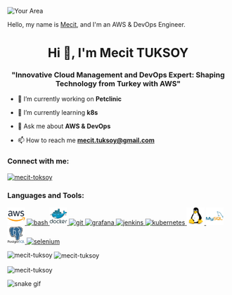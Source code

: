 ![Your Area](https://www.linkedin.com/in/mecit-toksoy/overlay/background-image/)

Hello, my name is [Mecit](https://www.linkedin.com/in/mecit-toksoy/), and I'm an AWS & DevOps Engineer.

<h1 align="center">Hi 👋, I'm Mecit TUKSOY</h1>
<h3 align="center">"Innovative Cloud Management and DevOps Expert: Shaping Technology from Turkey with AWS"</h3>

- 🔭 I’m currently working on **Petclinic**

- 🌱 I’m currently learning **k8s**

- 💬 Ask me about **AWS & DevOps**

- 📫 How to reach me **mecit.tuksoy@gmail.com**

<h3 align="left">Connect with me:</h3>
<p align="left">
<a href="https://linkedin.com/in/mecit-toksoy" target="blank"><img align="center" src="https://raw.githubusercontent.com/rahuldkjain/github-profile-readme-generator/master/src/images/icons/Social/linked-in-alt.svg" alt="mecit-toksoy" height="30" width="40" /></a>
</p>

<h3 align="left">Languages and Tools:</h3>
<p align="left"> <a href="https://aws.amazon.com" target="_blank" rel="noreferrer"> <img src="https://raw.githubusercontent.com/devicons/devicon/master/icons/amazonwebservices/amazonwebservices-original-wordmark.svg" alt="aws" width="40" height="40"/> </a> <a href="https://www.gnu.org/software/bash/" target="_blank" rel="noreferrer"> <img src="https://www.vectorlogo.zone/logos/gnu_bash/gnu_bash-icon.svg" alt="bash" width="40" height="40"/> </a> <a href="https://www.docker.com/" target="_blank" rel="noreferrer"> <img src="https://raw.githubusercontent.com/devicons/devicon/master/icons/docker/docker-original-wordmark.svg" alt="docker" width="40" height="40"/> </a> <a href="https://git-scm.com/" target="_blank" rel="noreferrer"> <img src="https://www.vectorlogo.zone/logos/git-scm/git-scm-icon.svg" alt="git" width="40" height="40"/> </a> <a href="https://grafana.com" target="_blank" rel="noreferrer"> <img src="https://www.vectorlogo.zone/logos/grafana/grafana-icon.svg" alt="grafana" width="40" height="40"/> </a> <a href="https://www.jenkins.io" target="_blank" rel="noreferrer"> <img src="https://www.vectorlogo.zone/logos/jenkins/jenkins-icon.svg" alt="jenkins" width="40" height="40"/> </a> <a href="https://kubernetes.io" target="_blank" rel="noreferrer"> <img src="https://www.vectorlogo.zone/logos/kubernetes/kubernetes-icon.svg" alt="kubernetes" width="40" height="40"/> </a> <a href="https://www.linux.org/" target="_blank" rel="noreferrer"> <img src="https://raw.githubusercontent.com/devicons/devicon/master/icons/linux/linux-original.svg" alt="linux" width="40" height="40"/> </a> <a href="https://www.mysql.com/" target="_blank" rel="noreferrer"> <img src="https://raw.githubusercontent.com/devicons/devicon/master/icons/mysql/mysql-original-wordmark.svg" alt="mysql" width="40" height="40"/> </a> <a href="https://www.postgresql.org" target="_blank" rel="noreferrer"> <img src="https://raw.githubusercontent.com/devicons/devicon/master/icons/postgresql/postgresql-original-wordmark.svg" alt="postgresql" width="40" height="40"/> </a> <a href="https://www.selenium.dev" target="_blank" rel="noreferrer"> <img src="https://raw.githubusercontent.com/detain/svg-logos/780f25886640cef088af994181646db2f6b1a3f8/svg/selenium-logo.svg" alt="selenium" width="40" height="40"/> </a> </p>

<p><img align="left" src="https://github-readme-stats.vercel.app/api/top-langs?username=mecit-tuksoy&show_icons=true&locale=en&layout=compact" alt="mecit-tuksoy" /></p>

<p>&nbsp;<img align="center" src="https://github-readme-stats.vercel.app/api?username=mecit-tuksoy&show_icons=true&locale=en" alt="mecit-tuksoy" /></p>

<p><img align="center" src="https://github-readme-streak-stats.herokuapp.com/?user=mecit-tuksoy&" alt="mecit-tuksoy" /></p>


![snake gif](https://github.com/Mecit-tuksoy/Mecit-tuksoy/blob/output/github-contribution-grid-snake.gif)
